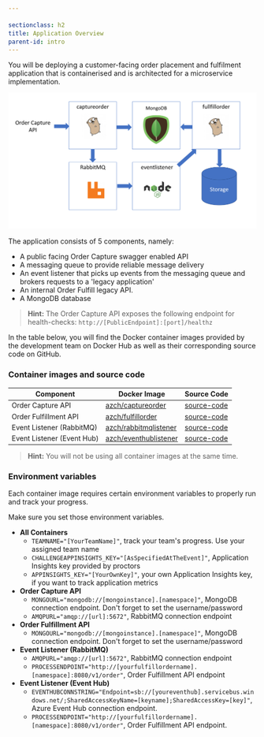 ```yaml
---

sectionclass: h2
title: Application Overview
parent-id: intro
---
```


You will be deploying a customer-facing order placement and fulfilment application that is containerised and is architected for a microservice implementation.

![Application diagram](media/302a7509f056cd57093c7a3de32dbb04.png)

The application consists of 5 components, namely:

* A public facing Order Capture swagger enabled API
* A messaging queue to provide reliable message delivery
* An event listener that picks up events from the messaging queue and brokers requests to a 'legacy application'
* An internal Order Fulfill legacy API.
* A MongoDB database

> **Hint:** The Order Capture API exposes the following endpoint for health-checks: `http://[PublicEndpoint]:[port]/healthz`

In the table below, you will find the Docker container images provided by the development team on Docker Hub as well as their corresponding source code on GitHub.

### Container images and source code

| Component                    | Docker Image                                                     | Source Code                                                       |
|------------------------------|------------------------------------------------------------------|-------------------------------------------------------------------|
| Order Capture API            | [azch/captureorder](https://hub.docker.com/r/azch/captureorder/) | [source-code](https://github.com/Azure/azch-captureorder)         |
| Order Fulfillment API        | [azch/fulfillorder](https://hub.docker.com/r/azch/fulfillorder/) | [source-code](https://github.com/Azure/azch-fulfillorder)         |
| Event Listener (RabbitMQ)    | [azch/rabbitmqlistener](https://hub.docker.com/r/azch/rabbitmqlistener/) | [source-code](https://github.com/Azure/azch-rabbitmqlistener)         |
| Event Listener (Event Hub)    | [azch/eventhublistener](https://hub.docker.com/r/azch/eventhublistener/) | [source-code](https://github.com/Azure/azch-eventhublistener)         |

> **Hint:** You will not be using all container images at the same time.

### Environment variables

Each container image requires certain environment variables to properly run and track your progress.

Make sure you set those environment variables.

* **All Containers**
  * `TEAMNAME="[YourTeamName]"`, track your team's progress. Use your assigned team name
  * `CHALLENGEAPPINSIGHTS_KEY="[AsSpecifiedAtTheEvent]"`, Application Insights key provided by proctors
  * `APPINSIGHTS_KEY="[YourOwnKey]"`, your own Application Insights key, if you want to track application metrics
* **Order Capture API**
  * `MONGOURL="mongodb://[mongoinstance].[namespace]"`, MongoDB connection endpoint. Don't forget to set the username/password
  * `AMQPURL="amqp://[url]:5672"`, RabbitMQ connection endpoint
* **Order Fulfillment API**
  * `MONGOURL="mongodb://[mongoinstance].[namespace]"`, MongoDB connection endpoint. Don't forget to set the username/password
* **Event Listener (RabbitMQ)**
  * `AMQPURL="amqp://[url]:5672"`, RabbitMQ connection endpoint
  * `PROCESSENDPOINT="http://[yourfulfillordername].[namespace]:8080/v1/order"`, Order Fulfillment API endpoint
* **Event Listener (Event Hub)**
  * `EVENTHUBCONNSTRING="Endpoint=sb://[youreventhub].servicebus.windows.net/;SharedAccessKeyName=[keyname];SharedAccessKey=[key]"`, Azure Event Hub connection endpoint.
  * `PROCESSENDPOINT="http://[yourfulfillordername].[namespace]:8080/v1/order"`, Order Fulfillment API endpoint.